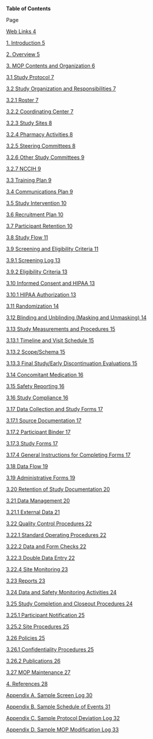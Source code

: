 **Table of Contents**

Page

[Web Links 4](#web-links)

[1. Introduction 5](#introduction)

[2. Overview 5](#overview)

[3. MOP Contents and Organization 6](#mop-contents-and-organization)

[3.1 Study Protocol 7](#study-protocol)

[3.2 Study Organization and Responsibilities
7](#study-organization-and-responsibilities)

[3.2.1 Roster 7](#roster)

[3.2.2 Coordinating Center 7](#coordinating-center)

[3.2.3 Study Sites 8](#study-sites)

[3.2.4 Pharmacy Activities 8](#pharmacy-activities)

[3.2.5 Steering Committees 8](#steering-committees)

[3.2.6 Other Study Committees 9](#other-study-committees)

[3.2.7 NCCIH 9](#nccih)

[3.3 Training Plan 9](#training-plan)

[3.4 Communications Plan 9](#communications-plan)

[3.5 Study Intervention 10](#study-intervention)

[3.6 Recruitment Plan 10](#recruitment-plan)

[3.7 Participant Retention 10](#participant-retention)

[3.8 Study Flow 11](#study-flow)

[3.9 Screening and Eligibility Criteria
11](#screening-and-eligibility-criteria)

[3.9.1 Screening Log 13](#screening-log)

[3.9.2 Eligibility Criteria 13](#eligibility-criteria)

[3.10 Informed Consent and HIPAA 13](#informed-consent-and-hipaa)

[3.10.1 HIPAA Authorization 13](#hipaa-authorization)

[3.11 Randomization 14](#randomization)

[3.12 Blinding and Unblinding (Masking and Unmasking)
14](#blinding-and-unblinding-masking-and-unmasking)

[3.13 Study Measurements and Procedures
15](#study-measurements-and-procedures)

[3.13.1 Timeline and Visit Schedule 15](#timeline-and-visit-schedule)

[3.13.2 Scope/Schema 15](#scopeschema)

[3.13.3 Final Study/Early Discontinuation Evaluations
15](#final-studyearly-discontinuation-evaluations)

[3.14 Concomitant Medication 16](#concomitant-medication)

[3.15 Safety Reporting 16](#safety-reporting)

[3.16 Study Compliance 16](#study-compliance)

[3.17 Data Collection and Study Forms
17](#data-collection-and-study-forms)

[3.17.1 Source Documentation 17](#source-documentation)

[3.17.2 Participant Binder 17](#participant-binder)

[3.17.3 Study Forms 17](#study-forms)

[3.17.4 General Instructions for Completing Forms
17](#general-instructions-for-completing-forms)

[3.18 Data Flow 19](#data-flow)

[3.19 Administrative Forms 19](#administrative-forms)

[3.20 Retention of Study Documentation
20](#retention-of-study-documentation)

[3.21 Data Management 20](#data-management)

[3.21.1 External Data 21](#external-data)

[3.22 Quality Control Procedures 22](#quality-control-procedures)

[3.22.1 Standard Operating Procedures
22](#standard-operating-procedures)

[3.22.2 Data and Form Checks 22](#data-and-form-checks)

[3.22.3 Double Data Entry 22](#double-data-entry)

[3.22.4 Site Monitoring 23](#site-monitoring)

[3.23 Reports 23](#reports)

[3.24 Data and Safety Monitoring Activities
24](#data-and-safety-monitoring-activities)

[3.25 Study Completion and Closeout Procedures
24](#study-completion-and-closeout-procedures)

[3.25.1 Participant Notification 25](#participant-notification)

[3.25.2 Site Procedures 25](#site-procedures)

[3.26 Policies 25](#policies)

[3.26.1 Confidentiality Procedures 25](#confidentiality-procedures)

[3.26.2 Publications 26](#publications)

[3.27 MOP Maintenance 27](#mop-maintenance)

[4. References 28](#references)

[Appendix A. Sample Screen Log 30](#appendix-a.-sample-screen-log)

[Appendix B. Sample Schedule of Events
31](#appendix-b.-sample-schedule-of-events)

[Appendix C. Sample Protocol Deviation Log 32](#_Toc424723934)

[Appendix D. Sample MOP Modification Log 33](#_Toc424723935)


